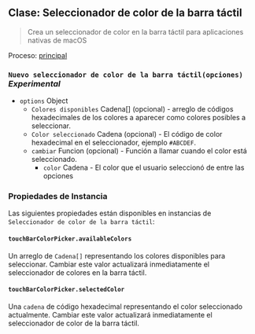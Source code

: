 ## Clase: Seleccionador de color de la barra táctil

> Crea un seleccionador de color en la barra táctil para aplicaciones nativas de macOS

Proceso: [principal](../tutorial/quick-start.md#main-process)

### `Nuevo seleccionador de color de la barra táctil(opciones)` *Experimental*

* `options` Object 
  * `Colores disponibles` Cadena[] (opcional) - arreglo de códigos hexadecimales de los colores a aparecer como colores posibles a seleccionar.
  * `Color seleccionado` Cadena (opcional) - El código de color hexadecimal en el seleccionador, ejemplo `#ABCDEF`.
  * `cambiar` Funcion (opcional) - Función a llamar cuando el color está seleccionado. 
    * `color` Cadena - El color que el usuario seleccionó de entre las opciones

### Propiedades de Instancia

Las siguientes propiedades están disponibles en instancias de `Seleccionador de color de la barra táctil`:

#### `touchBarColorPicker.availableColors`

Un arreglo de `Cadena[]` representando los colores disponibles para seleccionar. Cambiar este valor actualizará inmediatamente el seleccionador de colores en la barra táctil.

#### `touchBarColorPicker.selectedColor`

Una `cadena` de código hexadecimal representando el color seleccionado actualmente. Cambiar este valor actualizará inmediatamente el seleccionador de color de la barra táctil.